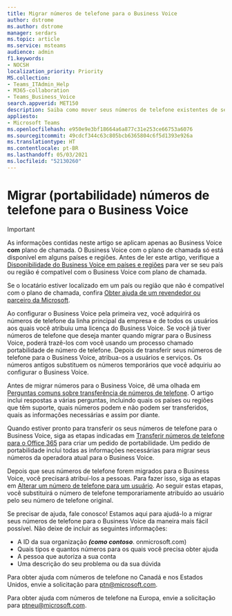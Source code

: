 ```yaml
---
title: Migrar números de telefone para o Business Voice
author: dstrome
ms.author: dstrome
manager: serdars
ms.topic: article
ms.service: msteams
audience: admin
f1.keywords:
- NOCSH
localization_priority: Priority
MS.collection:
- Teams_ITAdmin_Help
- M365-collaboration
- Teams_Business_Voice
search.appverid: MET150
description: Saiba como mover seus números de telefone existentes de seu provedor atual para o Microsoft 365 Business Voice.
appliesto:
- Microsoft Teams
ms.openlocfilehash: e950e9e3bf18664a6a877c31e253ce66753a6076
ms.sourcegitcommit: 49cdcf344c63c805bcb6365804c6f5d1393e926a
ms.translationtype: HT
ms.contentlocale: pt-BR
ms.lasthandoff: 05/03/2021
ms.locfileid: "52130260"
---
```

# <a name="move-port-phone-numbers-to-business-voice"></a>Migrar (portabilidade) números de telefone para o Business Voice

> [!IMPORTANT]
> As informações contidas neste artigo se aplicam apenas ao Business Voice **com** plano de chamada. O Business Voice com o plano de chamada só está disponível em alguns países e regiões. Antes de ler este artigo, verifique a [Disponibilidade do Business Voice em países e regiões](country-region-availability.md) para ver se seu país ou região é compatível com o Business Voice com plano de chamada.
>
> Se o locatário estiver localizado em um país ou região que não é compatível com o plano de chamada, confira [Obter ajuda de um revendedor ou parceiro da Microsoft](reseller-partner-support.md).

Ao configurar o Business Voice pela primeira vez, você adquirirá os números de telefone da linha principal da empresa e de todos os usuários aos quais você atribuiu uma licença do Business Voice. Se você já tiver números de telefone que deseja manter quando migrar para o Business Voice, poderá trazê-los com você usando um processo chamado portabilidade de número de telefone. Depois de transferir seus números de telefone para o Business Voice, atribua-os a usuários e serviços. Os números antigos substituem os números temporários que você adquiriu ao configurar o Business Voice.

Antes de migrar números para o Business Voice, dê uma olhada em [Perguntas comuns sobre transferência de números de telefone](../phone-number-calling-plans/port-order-overview.md). O artigo inclui respostas a várias perguntas, incluindo quais os países ou regiões que têm suporte, quais números podem e não podem ser transferidos, quais as informações necessárias e assim por diante.

Quando estiver pronto para transferir os seus números de telefone para o Business Voice, siga as etapas indicadas em [Transferir números de telefone para o Office 365](../phone-number-calling-plans/transfer-phone-numbers-to-teams.md) para criar um pedido de portabilidade. Um pedido de portabilidade inclui todas as informações necessárias para migrar seus números da operadora atual para o Business Voice.

Depois que seus números de telefone forem migrados para o Business Voice, você precisará atribuí-los a pessoas. Para fazer isso, siga as etapas em [Alterar um número de telefone para um usuário](../assign-change-or-remove-a-phone-number-for-a-user.md#change-a-phone-number-for-a-user). Ao seguir estas etapas, você substituirá o número de telefone temporariamente atribuído ao usuário pelo seu número de telefone original.

Se precisar de ajuda, fale conosco! Estamos aqui para ajudá-lo a migrar seus números de telefone para o Business Voice da maneira mais fácil possível. Não deixe de incluir as seguintes informações:

- A ID da sua organização ***(como contoso***. onmicrosoft.com)
- Quais tipos e quantos números para os quais você precisa obter ajuda
- A pessoa que autoriza a sua conta
- Uma descrição do seu problema ou da sua dúvida

Para obter ajuda com números de telefone no Canadá e nos Estados Unidos, envie a solicitação para [ptn@microsoft.com](mailto:ptn@microsoft.com).

Para obter ajuda com números de telefone na Europa, envie a solicitação para [ptneu@microsoft.com](mailto:ptneu@microsoft.com).
